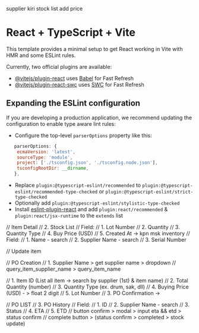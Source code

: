 supplier kiri
stock list add price

# React + TypeScript + Vite

This template provides a minimal setup to get React working in Vite with HMR and some ESLint rules.

Currently, two official plugins are available:

- [@vitejs/plugin-react](https://github.com/vitejs/vite-plugin-react/blob/main/packages/plugin-react/README.md) uses [Babel](https://babeljs.io/) for Fast Refresh
- [@vitejs/plugin-react-swc](https://github.com/vitejs/vite-plugin-react-swc) uses [SWC](https://swc.rs/) for Fast Refresh

## Expanding the ESLint configuration

If you are developing a production application, we recommend updating the configuration to enable type aware lint rules:

- Configure the top-level `parserOptions` property like this:

```js
   parserOptions: {
    ecmaVersion: 'latest',
    sourceType: 'module',
    project: ['./tsconfig.json', './tsconfig.node.json'],
    tsconfigRootDir: __dirname,
   },
```

- Replace `plugin:@typescript-eslint/recommended` to `plugin:@typescript-eslint/recommended-type-checked` or `plugin:@typescript-eslint/strict-type-checked`
- Optionally add `plugin:@typescript-eslint/stylistic-type-checked`
- Install [eslint-plugin-react](https://github.com/jsx-eslint/eslint-plugin-react) and add `plugin:react/recommended` & `plugin:react/jsx-runtime` to the `extends` list

// Item Detail
// 2. Stock List
// Field:
// 1. Lot Number
// 2. Quantity
// 3. Quantity Type
// 4. Buy Price (USD)
// 5. Created At -> kpn msk inventory
// Field:
// 1. Name - search
// 2. Supplier Name - search
// 3. Serial Number

// Update item

// PO Creation
// 1. Supplier Name > get supplier name > dropdown
// query_item_supplier_name > query_item_name

// 1. Item ID (List all item -> search by supplier (1st) & item name)
// 2. Total Quantity (number)
// 3. Quantity Type (ex. drum, sak, dll)
// 4. Buying Price (USD) - > float 2 digit
// 5. Lot Number
// 3. PO Confirmation ->

// PO LIST
// 3. PO History
// Field:
// 1. ID
// 2. Supplier Name - search
// 3. Status
// 4. ETA
// 5. ETD
// button confirm > modal > input eta && etd > status confirm
// complete button > (status confirm > completed > stock update)
